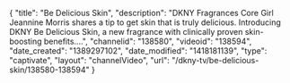 {
    "title": "Be Delicious Skin",
    "description": "DKNY Fragrances Core Girl Jeannine Morris shares a tip to get skin that is truly delicious. Introducing DKNY Be Delicious Skin, a new fragrance with clinically proven skin-boosting benefits....",
    "channelid": "138580",
    "videoid": "138594",
    "date_created": "1389297102",
    "date_modified": "1418181139",
    "type": "captivate",
    "layout": "channelVideo",
    "url": "\/dkny-tv\/be-delicious-skin\/138580-138594"
}
